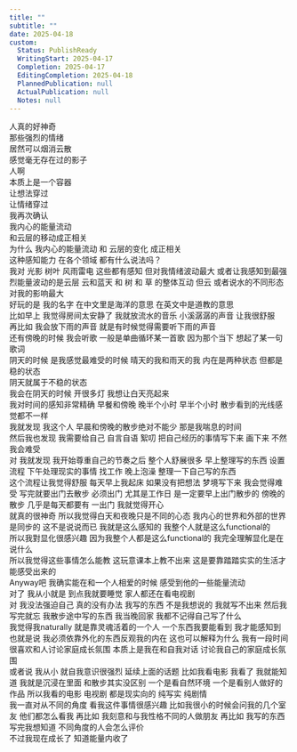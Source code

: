 ```yaml
---  
title: ""  
subtitle: ""  
date: 2025-04-18  
custom:  
  Status: PublishReady  
  WritingStart: 2025-04-17  
  Completion: 2025-04-17  
  EditingCompletion: 2025-04-18  
  PlannedPublication: null  
  ActualPublication: null  
  Notes: null  
---          
```

人真的好神奇        
那些强烈的情绪        
居然可以烟消云散        
感觉毫无存在过的影子          
人啊        
本质上是一个容器        
让想法穿过        
让情绪穿过          
我再次确认        
我内心的能量流动        
和云层的移动成正相关          
为什么 我内心的能量流动 和 云层的变化 成正相关          
这种感知能力 在各个领域 都有什么说法吗？          
我对 光影 树叶 风雨雷电 这些都有感知 但对我情绪波动最大 或者让我感知到最强烈能量波动的是云层 云和蓝天 和 树 和 草 的整体互动 但云 或者说水的不同形态 对我的影响最大          
好玩的是 我的名字 在中文里是海洋的意思 在英文中是道教的意思          
比如早上 我觉得房间太安静了 我就放流水的音乐 小溪潺潺的声音 让我很舒服          
再比如 我会放下雨的声音 就是有时候觉得需要听下雨的声音          
还有傍晚的时候 我会听歌 一般是单曲循环某一首歌 因为那个当下 想起了某一句歌词          
阴天的时候 是我感觉最难受的时候 晴天的我和雨天的我 内在是两种状态 但都是稳的状态          
阴天就属于不稳的状态          
我会在阴天的时候 开很多灯 我想让白天亮起来          
我对时间的感知非常精确 早餐和傍晚 晚半个小时 早半个小时 散步看到的光线感觉都不一样          
我就发现 我这个人 早晨和傍晚的散步绝对不能少 那是我喘息的时间          
然后我也发现 我需要给自己 自言自语 絮叨 把自己经历的事情写下来 画下来 不然我会难受          
对 我就发现 我开始尊重自己的节奏之后 整个人舒展很多 早上整理写的东西 设置流程 下午处理现实的事情 找工作 晚上泡澡 整理一下自己写的东西          
这个流程让我觉得舒服 每天早上我起床 如果没有把想法 梦境写下来 我会觉得难受 写完就要出门去散步 必须出门 尤其是工作日 是一定要早上出门散步的 傍晚的散步 几乎是每天都要有 一出门 我就觉得开心          
就真的很神奇 所以我觉得白天和夜晚只是不同的心态 我内心的世界和外部的世界是同步的 这不是说说而已 我就是这么感知的 我整个人就是这么functional的          
所以我對显化很感兴趣 因为我整个人都是这么functional的 我完全理解显化是在说什么          
所以我觉得这些事情怎么能教 这玩意课本上教不出来 这是要靠踏踏实实的生活才能感受出来的          
Anyway吧 我确实能在和一个人相爱的时候 感受到他的一些能量流动          
对了 我从小就是 到点我就要睡觉 家人都还在看电视剧          
对 我没法强迫自己 真的没有办法 我写的东西 不是我想说的 我就写不出来 然后我写完就忘 我散步途中写的东西 我当晚回家 我都不记得自己写了什么          
我觉得我naturally 就是靠灵魂活着的一个人 一个东西我要能看到 我才能感知到 也就是说 我必须依靠外化的东西反观我的内在 这也可以解释为什么 我有一段时间很喜欢和人讨论家庭成长氛围 本质上是我在和自我对话 讨论我自己的家庭成长氛围          
或者说 我从小 就自我意识很强烈 延续上面的话题 比如我看电影 我看了 我就能知道 我就是沉浸在里面 和散步其实没区别 一个是看自然环境 一个是看别人做好的作品 所以我看的电影 电视剧 都是现实向的 纯写实 纯剧情          
我一直对从不同的角度 看我这件事情很感兴趣 比如我很小的时候会问我的几个室友 他们都怎么看我 再比如 我刻意和与我性格不同的人做朋友 再比如 我写的东西 写完我想知道 不同角度的人会怎么评价          
不过我现在成长了 知道能量内收了          
      